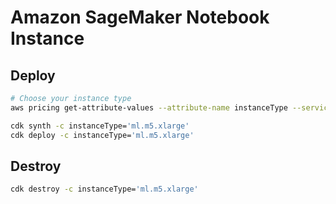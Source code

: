 # Amazon SageMaker Notebook Instance

## Deploy

```sh
# Choose your instance type
aws pricing get-attribute-values --attribute-name instanceType --service-code AmazonSageMaker --query 'AttributeValues[*].[Value]' --output text --region us-east-1

cdk synth -c instanceType='ml.m5.xlarge'
cdk deploy -c instanceType='ml.m5.xlarge'
```

## Destroy

```sh
cdk destroy -c instanceType='ml.m5.xlarge'
```

